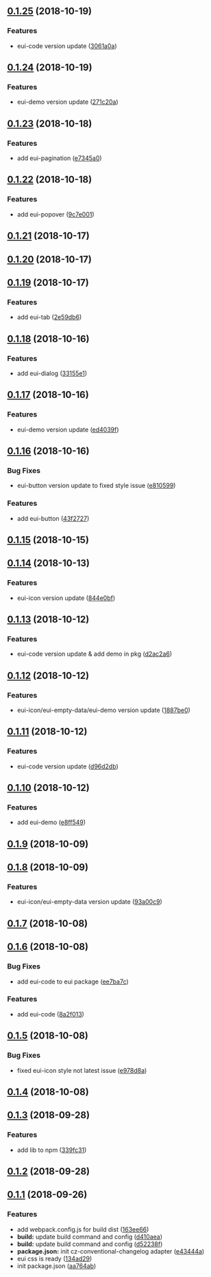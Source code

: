 <a name="0.1.25"></a>
## [0.1.25](https://github.com/MST-EUI/eui/compare/v0.1.24...v0.1.25) (2018-10-19)


### Features

* eui-code version update ([3061a0a](https://github.com/MST-EUI/eui/commit/3061a0a))



<a name="0.1.24"></a>
## [0.1.24](https://github.com/MST-EUI/eui/compare/v0.1.23...v0.1.24) (2018-10-19)


### Features

* eui-demo version update ([271c20a](https://github.com/MST-EUI/eui/commit/271c20a))



<a name="0.1.23"></a>
## [0.1.23](https://github.com/MST-EUI/eui/compare/v0.1.22...v0.1.23) (2018-10-18)


### Features

* add eui-pagination ([e7345a0](https://github.com/MST-EUI/eui/commit/e7345a0))



<a name="0.1.22"></a>
## [0.1.22](https://github.com/MST-EUI/eui/compare/v0.1.21...v0.1.22) (2018-10-18)


### Features

* add eui-popover ([9c7e001](https://github.com/MST-EUI/eui/commit/9c7e001))



<a name="0.1.21"></a>
## [0.1.21](https://github.com/MST-EUI/eui/compare/v0.1.20...v0.1.21) (2018-10-17)



<a name="0.1.20"></a>
## [0.1.20](https://github.com/MST-EUI/eui/compare/v0.1.19...v0.1.20) (2018-10-17)



<a name="0.1.19"></a>
## [0.1.19](https://github.com/MST-EUI/eui/compare/v0.1.18...v0.1.19) (2018-10-17)


### Features

* add eui-tab ([2e59db6](https://github.com/MST-EUI/eui/commit/2e59db6))



<a name="0.1.18"></a>
## [0.1.18](https://github.com/MST-EUI/eui/compare/v0.1.17...v0.1.18) (2018-10-16)


### Features

* add eui-dialog ([33155e1](https://github.com/MST-EUI/eui/commit/33155e1))



<a name="0.1.17"></a>
## [0.1.17](https://github.com/MST-EUI/eui/compare/v0.1.16...v0.1.17) (2018-10-16)


### Features

* eui-demo version update ([ed4039f](https://github.com/MST-EUI/eui/commit/ed4039f))



<a name="0.1.16"></a>
## [0.1.16](https://github.com/MST-EUI/eui/compare/v0.1.15...v0.1.16) (2018-10-16)


### Bug Fixes

* eui-button version update to fixed style issue ([e810599](https://github.com/MST-EUI/eui/commit/e810599))


### Features

* add eui-button ([43f2727](https://github.com/MST-EUI/eui/commit/43f2727))



<a name="0.1.15"></a>
## [0.1.15](https://github.com/MST-EUI/eui/compare/v0.1.14...v0.1.15) (2018-10-15)



<a name="0.1.14"></a>
## [0.1.14](https://github.com/MST-EUI/eui/compare/v0.1.13...v0.1.14) (2018-10-13)


### Features

* eui-icon version update ([844e0bf](https://github.com/MST-EUI/eui/commit/844e0bf))



<a name="0.1.13"></a>
## [0.1.13](https://github.com/MST-EUI/eui/compare/v0.1.12...v0.1.13) (2018-10-12)


### Features

* eui-code version update & add demo in pkg ([d2ac2a6](https://github.com/MST-EUI/eui/commit/d2ac2a6))



<a name="0.1.12"></a>
## [0.1.12](https://github.com/MST-EUI/eui/compare/v0.1.11...v0.1.12) (2018-10-12)


### Features

* eui-icon/eui-empty-data/eui-demo version update ([1887be0](https://github.com/MST-EUI/eui/commit/1887be0))



<a name="0.1.11"></a>
## [0.1.11](https://github.com/MST-EUI/eui/compare/v0.1.10...v0.1.11) (2018-10-12)


### Features

* eui-code version update ([d96d2db](https://github.com/MST-EUI/eui/commit/d96d2db))



<a name="0.1.10"></a>
## [0.1.10](https://github.com/MST-EUI/eui/compare/v0.1.9...v0.1.10) (2018-10-12)


### Features

* add eui-demo ([e8ff549](https://github.com/MST-EUI/eui/commit/e8ff549))



<a name="0.1.9"></a>
## [0.1.9](https://github.com/MST-EUI/eui/compare/v0.1.8...v0.1.9) (2018-10-09)



<a name="0.1.8"></a>
## [0.1.8](https://github.com/MST-EUI/eui/compare/v0.1.7...v0.1.8) (2018-10-09)


### Features

* eui-icon/eui-empty-data version update ([93a00c9](https://github.com/MST-EUI/eui/commit/93a00c9))



<a name="0.1.7"></a>
## [0.1.7](https://github.com/MST-EUI/eui/compare/v0.1.6...v0.1.7) (2018-10-08)



<a name="0.1.6"></a>
## [0.1.6](https://github.com/MST-EUI/eui/compare/v0.1.5...v0.1.6) (2018-10-08)


### Bug Fixes

* add eui-code to eui package ([ee7ba7c](https://github.com/MST-EUI/eui/commit/ee7ba7c))


### Features

* add eui-code ([8a2f013](https://github.com/MST-EUI/eui/commit/8a2f013))



<a name="0.1.5"></a>
## [0.1.5](https://github.com/MST-EUI/eui/compare/v0.1.4...v0.1.5) (2018-10-08)


### Bug Fixes

* fixed eui-icon style not latest issue ([e978d8a](https://github.com/MST-EUI/eui/commit/e978d8a))



<a name="0.1.4"></a>
## [0.1.4](https://github.com/MST-EUI/eui/compare/v0.1.3...v0.1.4) (2018-10-08)



<a name="0.1.3"></a>
## [0.1.3](https://github.com/MST-EUI/eui/compare/v0.1.2...v0.1.3) (2018-09-28)


### Features

* add lib to npm ([339fc31](https://github.com/MST-EUI/eui/commit/339fc31))



<a name="0.1.2"></a>
## [0.1.2](https://github.com/MST-EUI/eui/compare/v0.1.1...v0.1.2) (2018-09-28)



<a name="0.1.1"></a>
## [0.1.1](https://github.com/MST-EUI/eui/compare/v0.1.0...v0.1.1) (2018-09-26)


### Features

* add webpack.config.js for build dist ([163ee66](https://github.com/MST-EUI/eui/commit/163ee66))
* **build:** update build command and config ([d410aea](https://github.com/MST-EUI/eui/commit/d410aea))
* **build:** update build command and config ([d52238f](https://github.com/MST-EUI/eui/commit/d52238f))
* **package.json:** init cz-conventional-changelog adapter ([e43444a](https://github.com/MST-EUI/eui/commit/e43444a))
* eui css is ready ([134ad29](https://github.com/MST-EUI/eui/commit/134ad29))
* init package.json ([aa764ab](https://github.com/MST-EUI/eui/commit/aa764ab))



